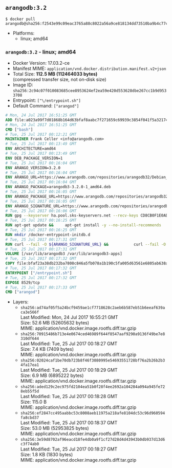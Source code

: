 ## `arangodb:3.2`

```console
$ docker pull arangodb@sha256:f2543e99c09eac3765a88c8022a56a9ce818134dd73510ba9b4c77c6518c57cf
```

-	Platforms:
	-	linux; amd64

### `arangodb:3.2` - linux; amd64

-	Docker Version: 17.03.2-ce
-	Manifest MIME: `application/vnd.docker.distribution.manifest.v2+json`
-	Total Size: **112.5 MB (112464033 bytes)**  
	(compressed transfer size, not on-disk size)
-	Image ID: `sha256:2c94c07f010083685cee8953624ef2ea59e420d553628dbe267cc1b9d9533708`
-	Entrypoint: `["\/entrypoint.sh"]`
-	Default Command: `["arangod"]`

```dockerfile
# Mon, 24 Jul 2017 16:51:25 GMT
ADD file:a023a99f7d01868b164d63bfaf8aabc7f271659c69939c3854f041f5a3217428 in / 
# Mon, 24 Jul 2017 16:51:25 GMT
CMD ["bash"]
# Tue, 25 Jul 2017 00:12:21 GMT
MAINTAINER Frank Celler <info@arangodb.com>
# Tue, 25 Jul 2017 00:13:49 GMT
ENV ARCHITECTURE=amd64
# Tue, 25 Jul 2017 00:13:49 GMT
ENV DEB_PACKAGE_VERSION=1
# Tue, 25 Jul 2017 00:16:04 GMT
ENV ARANGO_VERSION=3.2.0
# Tue, 25 Jul 2017 00:16:04 GMT
ENV ARANGO_URL=https://www.arangodb.com/repositories/arangodb32/Debian_8.0
# Tue, 25 Jul 2017 00:16:04 GMT
ENV ARANGO_PACKAGE=arangodb3-3.2.0-1_amd64.deb
# Tue, 25 Jul 2017 00:16:05 GMT
ENV ARANGO_PACKAGE_URL=https://www.arangodb.com/repositories/arangodb32/Debian_8.0/amd64/arangodb3-3.2.0-1_amd64.deb
# Tue, 25 Jul 2017 00:16:05 GMT
ENV ARANGO_SIGNATURE_URL=https://www.arangodb.com/repositories/arangodb32/Debian_8.0/amd64/arangodb3-3.2.0-1_amd64.deb.asc
# Tue, 25 Jul 2017 00:16:06 GMT
RUN gpg --keyserver ha.pool.sks-keyservers.net --recv-keys CD8CB0F1E0AD5B52E93F41E7EA93F5E56E751E9B
# Tue, 25 Jul 2017 00:16:25 GMT
RUN apt-get update &&     apt-get install -y --no-install-recommends         libjemalloc1 	libsnappy1         ca-certificates         pwgen         curl     &&     rm -rf /var/lib/apt/lists/*
# Tue, 25 Jul 2017 00:16:25 GMT
RUN mkdir /docker-entrypoint-initdb.d
# Tue, 25 Jul 2017 00:17:31 GMT
RUN curl --fail -O ${ARANGO_SIGNATURE_URL} &&           curl --fail -O ${ARANGO_PACKAGE_URL} &&             gpg --verify ${ARANGO_PACKAGE}.asc &&     (echo arangodb3 arangodb3/password password test | debconf-set-selections) &&     (echo arangodb3 arangodb3/password_again password test | debconf-set-selections) &&     DEBIAN_FRONTEND="noninteractive" dpkg -i ${ARANGO_PACKAGE} &&     rm -rf /var/lib/arangodb3/* &&     sed -ri         -e 's!127\.0\.0\.1!0.0.0.0!g'         -e 's!^(file\s*=).*!\1 -!'         -e 's!^#\s*uid\s*=.*!uid = arangodb!'         -e 's!^#\s*gid\s*=.*!gid = arangodb!'         /etc/arangodb3/arangod.conf     &&     rm -f ${ARANGO_PACKAGE}*
# Tue, 25 Jul 2017 00:17:31 GMT
VOLUME [/var/lib/arangodb3 /var/lib/arangodb3-apps]
# Tue, 25 Jul 2017 00:17:32 GMT
COPY file:bfaf23a38db232ba7808c846a5fb078a1b190c5fa005d63561e6805ab638afeb in /entrypoint.sh 
# Tue, 25 Jul 2017 00:17:32 GMT
ENTRYPOINT ["/entrypoint.sh"]
# Tue, 25 Jul 2017 00:17:32 GMT
EXPOSE 8529/tcp
# Tue, 25 Jul 2017 00:17:33 GMT
CMD ["arangod"]
```

-	Layers:
	-	`sha256:ad74af05f5a24bcf9459ae1cf7718628c2aeb6b587eb51b6eeaf639aca3e566f`  
		Last Modified: Mon, 24 Jul 2017 16:55:21 GMT  
		Size: 52.6 MB (52605632 bytes)  
		MIME: application/vnd.docker.image.rootfs.diff.tar.gzip
	-	`sha256:70915486b713e4e0674ced46989f644f8547aaf9290a9136f49be7e8310df644`  
		Last Modified: Tue, 25 Jul 2017 00:18:27 GMT  
		Size: 7.4 KB (7409 bytes)  
		MIME: application/vnd.docker.image.rootfs.diff.tar.gzip
	-	`sha256:02024caf1be70db723b8f46f3080995e54693551728bf76a2b26b2b34fa17ea1`  
		Last Modified: Tue, 25 Jul 2017 00:18:29 GMT  
		Size: 6.9 MB (6895222 bytes)  
		MIME: application/vnd.docker.image.rootfs.diff.tar.gzip
	-	`sha256:aded129c2ec975fd2104ea51b0f28f4ee2692a104284a094a945fe728eb55f5d`  
		Last Modified: Tue, 25 Jul 2017 00:18:28 GMT  
		Size: 115.0 B  
		MIME: application/vnd.docker.image.rootfs.diff.tar.gzip
	-	`sha256:ef2847cc495aabbc53c8008aeb11975a218afe8104dc53c96d960594fa8cbd37`  
		Last Modified: Tue, 25 Jul 2017 00:18:37 GMT  
		Size: 53.0 MB (52953825 bytes)  
		MIME: application/vnd.docker.image.rootfs.diff.tar.gzip
	-	`sha256:3e59d8702af96eacd18fe4db0a9f1cf27d28d4d43943b0db937d13d6c3f74ab0`  
		Last Modified: Tue, 25 Jul 2017 00:18:27 GMT  
		Size: 1.8 KB (1830 bytes)  
		MIME: application/vnd.docker.image.rootfs.diff.tar.gzip
